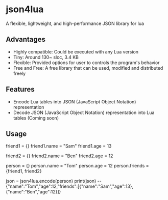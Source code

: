 # json4lua
 A flexible, lightweight, and high-performance JSON library for lua

## Advantages
* Highly compatible: Could be executed with any Lua version
* Tiny: Around 130~ sloc, 3.4 KB
* Flexible: Provided options for user to controls the program's behavior
* Free and Free: A free library that can be used, modified and distributed freely

## Features
* Encode Lua tables into JSON (JavaScript Object Notation) representation
* Decode JSON (JavaScript Object Notation) representation into Lua tables (Coming soon)

## Usage
friend1 = {}
friend1.name = "Sam"
friend1.age = 13

friend2 = {}
friend2.name = "Ben"
friend2.age = 12

person = {}
person.name = "Tom"
person.age = 12
person.friends = {friend1, friend2}

json = json4lua.encode(person)
print(json) -- {"name":"Tom","age":12,"friends":[{"name":"Sam","age":13},{"name":"Ben","age":12}]}
